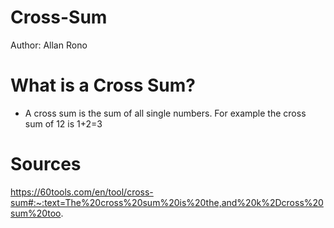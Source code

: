 # Cross-Sum
Author: Allan Rono

# What is a Cross Sum?

- A cross sum is the sum of all single numbers. For example the cross sum of 12 is 1+2=3

# Sources
https://60tools.com/en/tool/cross-sum#:~:text=The%20cross%20sum%20is%20the,and%20k%2Dcross%20sum%20too.